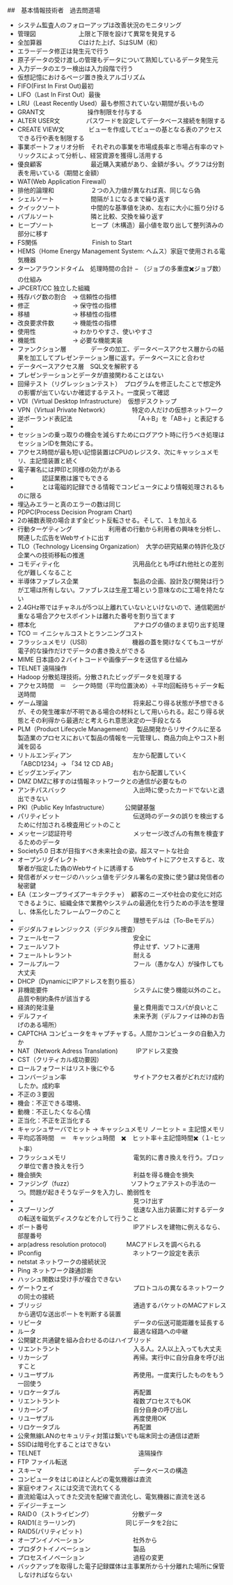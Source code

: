 ##　基本情報技術者　過去問道場

- システム監査人のフォローアップは改善状況のモニタリング
- 管理図　　　　　　　上限と下限を設けて異常を発見する
- 全加算器　　　　　　Cはけた上げ、SはSUM（和）
- エラーデータ修正は発生元で行う
- 原子データの受け渡しの管理もデータについて熟知しているデータ発生元
- 入力データのエラー検出は入力段階で行う
- 仮想記憶におけるページ置き換えアルゴリズム
- FIFO(First In First Out)最初
- LIFO（Last In First Out）最後
- LRU（Least Recently Used）最も参照されていない期間が長いもの
- GRANT文　　　　　　　操作制限を付与する
- ALTER USER文　　　　 パスワードを設定してデータベース接続を制限する
- CREATE VIEW文　　　　ビューを作成してビューの基となる表のアクセスできる行や表を制限する
- 事業ポートフォリオ分析　それぞれの事業を市場成長率と市場占有率のマトリックスによって分析し、経営資源を獲得し活用する
- 優良顧客　　　　　　　　最近購入実績があり、金額が多い。グラフは分割表を用いている（期間と金額）
- WAT(Web Application Firewall）
- 排他的論理和　　　　　　２つの入力値が異なれば真、同じなら偽
- シェルソート　　　　　　間隔が１になるまで繰り返す
- クイックソート　　　　　中間的な基準値を決め、左右に大小に振り分ける
- バブルソート　　　　　　隣と比較、交換を繰り返す
- ヒープソート　　　　　　ヒープ（木構造）最小値を取り出して整列済みの部分に移す
- FS関係　　　　　　　　　Finish to Start
- HEMS（Home Energy Management System: ヘムス）家庭で使用される電気機器
- ターンアラウンドタイム　処理時間の合計 − （ジョブの多重度✖️ジョブ数）の仕組み
- JPCERT/CC               独立した組織
- 残存バグ数の割合　→  信頼性の指標
- 修正　　　　　　　→  保守性の指標
- 移植　　　　　　　→  移植性の指標
- 改良要求件数　　　→  機能性の指標
- 使用性　　　　　　→  わかりやすさ、使いやすさ
- 機能性　　　　　　→  必要な機能実装
- ファンクション層　　　　データの加工、データベースアクセス層からの結果を加工してプレゼンテーション層に返す。データベースにと合わせ
- データベースアクセス層　SQL文を解釈する
- プレゼンテーションとデータが直接関わることはない
- 回帰テスト（リグレッションテスト）　プログラムを修正したことで想定外の影響が出ていないか確認するテスト。一度戻って確認
- VDI（Virtual Desktop Infrastructure）　仮想デスクトップ
- VPN（Virtual Private Network）　　　　 特定の人だけの仮想ネットワーク
- 逆ポーランド表記法　　　　　　　　　　 「A＋B」を「AB＋」と表記する
-
- セッションの乗っ取りの機会を減らすためにログアウト時に行うべき処理はセッションIDを無効にする。
- アクセス時間が最も短い記憶装置はCPUのレジスタ、次にキャッシュメモリ、主記憶装置と続く
- 電子署名には押印と同様の効力がある
- 　　　　認証業務は誰でもできる
- 　　　　とは電磁的記録できる情報でコンピュータにより情報処理されるものに限る
- 埋込みエラーと真のエラーの数は同じ
- PDPC(Process Decision Program Chart)
- 2の補数表現の場合まず全ビット反転させる。そして、１を加える
- 行動ターゲティング　　　　　　利用者の行動から利用者の興味を分析し、関連した広告をWebサイトに出す
- TLO（Technology Licensing Organization）　大学の研究結果の特許化及び企業への技術移転の推進
- コモディティ化　　　　　　　　　　　　汎用品化とも呼ばれ他社との差別化が難しくなること
- 半導体ファブレス企業　　　　　　　　　製品の企画、設計及び開発は行うが工場は所有しない。ファブレスは生産工場という意味なのに工場を持たない
- 2.4GHz帯ではチャネルが5つ以上離れていないといけないので、通信範囲が重なる場合アクセスポイントは離れた番号を割り当てます
- 標本化　　　　　　　　　　　　　　　　アナログの値のまま切り出す処理
- TCO ＝ イニシャルコストとランニングコスト
- フラッシュメモリ（USB）　　　　　　　 機器の蓋を開けなくてもユーザが電子的な操作だけでデータの書き換えができる
- MIME                                  日本語の２バイトコードや画像データを送信する仕組み
- TELNET                                遠隔操作
- Hadoop                                分散処理技術。分散されたビッグデータを処理する
- アクセス時間　＝　シーク時間（平均位置決め）＋平均回転待ち＋データ転送時間
- ゲーム理論　　　　　　　　　　　　　　将来起こり得る状態が予想できるが、その発生確率が不明である場合の材料として用いられる。起こり得る状態とその利得から最適だと考えられ意思決定の一手段となる
- PLM（Product Lifecycle Management）　 製品開発からリサイクルに至る製造業のプロセスにおいて製品の情報を一元管理し、商品力向上やコスト削減を図る
- リトルエンディアン　　　　　　　　　　左から配置していく「ABCD1234」→ 「34 12 CD AB」
- ビッグエンディアン　　　　　　　　　　右から配置していく
- DMZ                                   DMZに移すのは情報ネットワークとの通信が必要なもの
- アンチパスバック　　　　　　　　　　　入出時に使ったカードでないと退出できない
- PKI（Public Key Infastructure）　　　 公開鍵基盤
- パリティビット　　　　　　　　　　　　伝送時のデータの誤りを検出するために付加される検査用ビットのこと
- メッセージ認証符号　　　　　　　　　　メッセージ改ざんの有無を検査するためのデータ
- Society5.0                            日本が目指すべき未来社会の姿。超スマートな社会
- オープンリダイレクト　　　　　　　　　Webサイトにアクセスすると、攻撃者が指定した偽のWebサイトに誘導する
- 発信者がメッセージのハッシュ値をデジタル署名の変換に使う鍵は発信者の　秘密鍵
- EA（エンタープライズアーキテクチャ）　顧客のニーズや社会の変化に対応できるように、組織全体で業務やシステムの最適化を行うための手法を整理し、体系化したフレームワークのこと
- 　　　　　　　　　　　　　　　　　　　理想モデルは（To-Beモデル）
- デジダルフォレンジックス（デジタル捜査）
- フェールセーフ　　　　　　　　　　　　安全に
- フェールソフト　　　　　　　　　　　　停止せず、ソフトに運用
- フェールトレラント　　　　　　　　　　耐える
- フールプルーフ　　　　　　　　　　　　フール（愚かな人）が操作しても大丈夫
- DHCP（DynamicにIPアドレスを割り振る）
- 非機能要件　　　　　　　　　　　　　　システムに使う機能以外のこと。品質や制約条件が該当する
- 経済的発注量　　　　　　　　　　　　　量と費用面でコスパが良いとこ
- デルファイ　　　　　　　　　　　　　　未来予測（デルファイは神のお告げのある場所）
- CAPTCHA                               コンピュータをキャプチャする。人間かコンピュータの自動入力か
- NAT（Network Adress Translation)　　　IPアドレス変換
- CST（クリティカル成功要因）
- ロールフォワードはリスト後にやる
- コンバージョン率　　　　　　　　　　　サイトアクセス者がどれだけ成約したか。成約率
- 不正の３要因
- 機会：不正できる環境、
- 動機：不正したくなる心情
- 正当化：不正を正当化する
- キャッシュサーバでヒット → キャッシュメモリ ノーヒット = 主記憶メモリ
- 平均応答時間　＝　キャッシュ時間　✖️　ヒット率＋主記憶時間✖️（１-ヒット率）
- フラッシュメモリ　　　　　　　　　　　電気的に書き換えを行う。ブロック単位で書き換えを行う
- 機会損失　　　　　　　　　　　　　　　利益を得る機会を損失
- ファジング（fuzz）　　　　　　　　　　ソフトウェアテストの手法の一つ。問題が起きそうなデータを入力し、脆弱性を
- 　　　　　　　　　　　　　　　　　　　見つけ出す
- スプーリング　　　　　　　　　　　　　低速な入出力装置に対するデータの転送を磁気ディスクなどを介して行うこと
- ポート番号　　　　　　　　　　　　　　IPアドレスを建物に例えるなら、部屋番号
- arp(adress resolution protocol)　　　 MACアドレスを調べられる
- IPconfig　　　　　　　　　　　　　　　ネットワーク設定を表示
- netstat                               ネットワークの接続状況
- Ping                                  ネットワーク疎通診断
- ハッシュ関数は受け手が複合できない
- ゲートウェイ　　　　　　　　　　　　　プロトコルの異なるネットワークの同士の接続
- ブリッジ　　　　　　　　　　　　　　　通過するバケットのMACアドレスから適切な送出ポートを判断する装置
- リピータ　　　　　　　　　　　　　　　データの伝送可能距離を延長する
- ルータ　　　　　　　　　　　　　　　　最適な経路への中継
- 公開鍵と共通鍵を組み合わせるのはハイブリッド
- リエントラント　　　　　　　　　　　　入る人。2人以上入っても大丈夫
- リカーシブ　　　　　　　　　　　　　　再帰。実行中に自分自身を呼び出すこと
- リユーザブル　　　　　　　　　　　　　再使用。一度実行したものをもう一回使う
- リロケータブル　　　　　　　　　　　　再配置
- リエントラント　　　　　　　　　　　　複数プロセスでもOK
- リカーシブ　　　　　　　　　　　　　　自分自身の呼び出し
- リユーザブル　　　　　　　　　　　　　再度使用OK
- リロケータブル　　　　　　　　　　　　再配置
- 公衆無線LANのセキュリティ対策は繋いでも端末同士の通信は遮断
- SSIDは暗号化することはできない
- TELNET　　　　　　　　　　　　　　　　遠隔操作
- FTP                                   ファイル転送
- スキーマ　　　　　　　　　　　　　　　データベースの構造
- コンピュータをはじめほとんどの電気機器は直流
- 家庭やオフィスには交流で流れてくる
- 直流給電は入ってきた交流を配線で直流化し、電気機器に直流を送る
- デイジーチェーン
- RAID０（ストライピング）　　　　　　　分散データ
- RAID1(ミラーリング)　　　　　　　　   同じデータを2台に
- RAID5(パリティビット)
- オープンイノベーション　　　　　　　　社外から
- プロダクトイノベーション　　　　　　　製品
- プロセスイノベーション　　　　　　　　過程の変更
- バックアップを取得した電子記録媒体は主事業所から十分離れた場所に保管しなければならない
